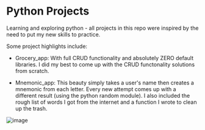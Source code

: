 # Python Projects
Learning and exploring python - all projects in this repo were inspired by the need to put my new skills to practice.

Some project highlights include:

* Grocery_app: With full CRUD functionality and absolutely ZERO default libraries.
I did my best to come up with the CRUD functonality solutions from scratch.

* Mnemonic_app: This beauty simply takes a user's name then creates a mnemonic from each letter.
Every new attempt comes up with a different result (using the python random module).
I also included the rough list of words I got from the internet and a function I wrote to clean up the trash.

![image](https://user-images.githubusercontent.com/29519472/204151667-bc0c4adb-89da-4497-8883-45ffb6167889.png)
